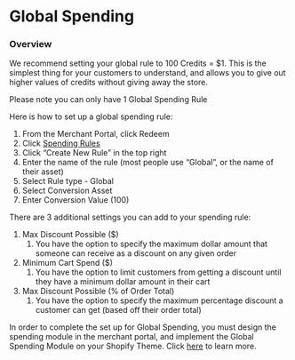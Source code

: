 # Global Spending

### **Overview**

We recommend setting your global rule to 100 Credits = $1. This is the simplest thing for your customers to understand, and allows you to give out higher values of credits without giving away the store.

Please note you can only have 1 Global Spending Rule

Here is how to set up a global spending rule:

1. From the Merchant Portal, click Redeem
2. Click [Spending Rules](https://manage.buildwithtoki.com/redeem/spending-rules)
3. Click “Create New Rule” in the top right
4. Enter the name of the rule (most people use “Global”, or the name of their asset)
5. Select Rule type - Global
6. Select Conversion Asset
7. Enter Conversion Value (100)

There are 3 additional settings you can add to your spending rule:

1. Max Discount Possible ($)
   1. You have the option to specify the maximum dollar amount that someone can receive as a discount on any given order
2. Minimum Cart Spend ($)
   1. You have the option to limit customers from getting a discount until they have a minimum dollar amount in their cart
3. Max Discount Possible (% of Order Total)
   1. You have the option to specify the maximum percentage discount a customer can get (based off their order total)

In order to complete the set up for Global Spending, you must design the spending module in the merchant portal, and implement the Global Spending Module on your Shopify Theme. Click [here](../../../onsite-design/product-page-components/global-spending-module.md) to learn more.
